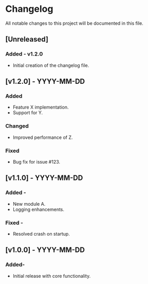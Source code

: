 # Changelog

All notable changes to this project will be documented in this file.

## [Unreleased]

### Added - v1.2.0

- Initial creation of the changelog file.

## [v1.2.0] - YYYY-MM-DD

### Added

- Feature X implementation.
- Support for Y.

### Changed

- Improved performance of Z.

### Fixed

- Bug fix for issue #123.

## [v1.1.0] - YYYY-MM-DD

### Added -

- New module A.
- Logging enhancements.

### Fixed -

- Resolved crash on startup.

## [v1.0.0] - YYYY-MM-DD

### Added-

- Initial release with core functionality.
